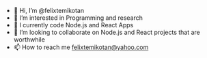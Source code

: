 - 👋 Hi, I’m @felixtemikotan
- 👀 I’m interested in Programming and research
- 🌱 I currently code Node.js and React Apps
- 💞️ I’m looking to collaborate on Node.js and React projects that are worthwhile
- 📫 How to reach me felixtemikotan@yahoo.com

<!---
felixtemikotan/felixtemikotan is a ✨ special ✨ repository because its `README.md` (this file) appears on your GitHub profile.
You can click the Preview link to take a look at your changes.
--->
